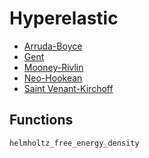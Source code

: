 # Hyperelastic

  * [Arruda-Boyce](hyperelastic/arruda_boyce.md)
  * [Gent](hyperelastic/gent.md)
  * [Mooney-Rivlin](hyperelastic/mooney_rivlin.md)
  * [Neo-Hookean](hyperelastic/neo_hookean.md)
  * [Saint Venant-Kirchoff](hyperelastic/saint_venant_kirchoff.md)

## Functions

```@docs
helmholtz_free_energy_density
```
